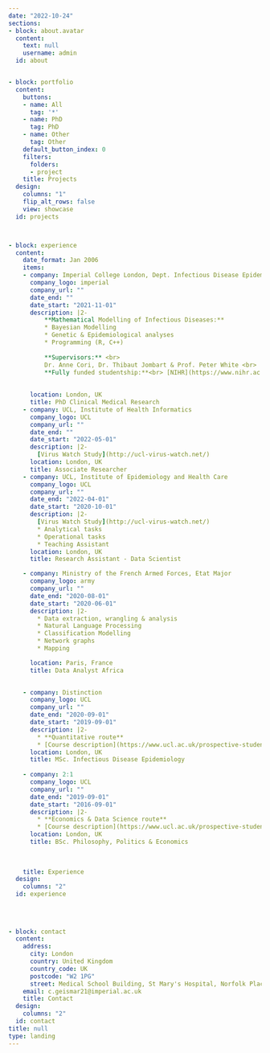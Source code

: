 ```yaml
---
date: "2022-10-24"
sections:
- block: about.avatar
  content:
    text: null
    username: admin
  id: about


- block: portfolio
  content:
    buttons:
    - name: All
      tag: '*'
    - name: PhD
      tag: PhD
    - name: Other
      tag: Other
    default_button_index: 0
    filters:
      folders:
      - project
    title: Projects
  design:
    columns: "1"
    flip_alt_rows: false
    view: showcase
  id: projects



- block: experience
  content:
    date_format: Jan 2006
    items:
    - company: Imperial College London, Dept. Infectious Disease Epidemiology
      company_logo: imperial
      company_url: ""
      date_end: ""
      date_start: "2021-11-01"
      description: |2-
          **Mathematical Modelling of Infectious Diseases:**
          * Bayesian Modelling
          * Genetic & Epidemiological analyses
          * Programming (R, C++)
          
          **Supervisors:** <br>
          Dr. Anne Cori, Dr. Thibaut Jombart & Prof. Peter White <br>
          **Fully funded studentship:**<br> [NIHR](https://www.nihr.ac.uk/about-us/what-we-do/) [Health Protection Research Unit in Modelling and Health Economics](https://www.imperial.ac.uk/hpru-modelling/)
          
          
      location: London, UK
      title: PhD Clinical Medical Research
    - company: UCL, Institute of Health Informatics
      company_logo: UCL
      company_url: ""
      date_end: ""
      date_start: "2022-05-01"
      description: |2-
        [Virus Watch Study](http://ucl-virus-watch.net/)
      location: London, UK
      title: Associate Researcher
    - company: UCL, Institute of Epidemiology and Health Care
      company_logo: UCL
      company_url: ""
      date_end: "2022-04-01"
      date_start: "2020-10-01"
      description: |2-
        [Virus Watch Study](http://ucl-virus-watch.net/)
        * Analytical tasks 
        * Operational tasks 
        * Teaching Assistant
      location: London, UK
      title: Research Assistant - Data Scientist

    - company: Ministry of the French Armed Forces, Etat Major
      company_logo: army
      company_url: ""
      date_end: "2020-08-01"
      date_start: "2020-06-01"
      description: |2-
        * Data extraction, wrangling & analysis
        * Natural Language Processing
        * Classification Modelling
        * Network graphs
        * Mapping

      location: Paris, France
      title: Data Analyst Africa
      

    - company: Distinction
      company_logo: UCL
      company_url: ""
      date_end: "2020-09-01"
      date_start: "2019-09-01"
      description: |2-
        * **Quantitative route**
        * [Course description](https://www.ucl.ac.uk/prospective-students/graduate/taught-degrees/applied-infectious-disease-epidemiology-msc)
      location: London, UK
      title: MSc. Infectious Disease Epidemiology
           
    - company: 2:1
      company_logo: UCL
      company_url: ""
      date_end: "2019-09-01"
      date_start: "2016-09-01"
      description: |2-
        * **Economics & Data Science route**
        * [Course description](https://www.ucl.ac.uk/prospective-students/graduate/taught-degrees/applied-infectious-disease-epidemiology-msc)
      location: London, UK
      title: BSc. Philosophy, Politics & Economics
           
      
      
    title: Experience
  design:
    columns: "2"
  id: experience
  
  
    
    
- block: contact
  content:
    address:
      city: London
      country: United Kingdom
      country_code: UK
      postcode: "W2 1PG"
      street: Medical School Building, St Mary's Hospital, Norfolk Place
    email: c.geismar21@imperial.ac.uk 
    title: Contact
  design:
    columns: "2"
  id: contact
title: null
type: landing
---
```

